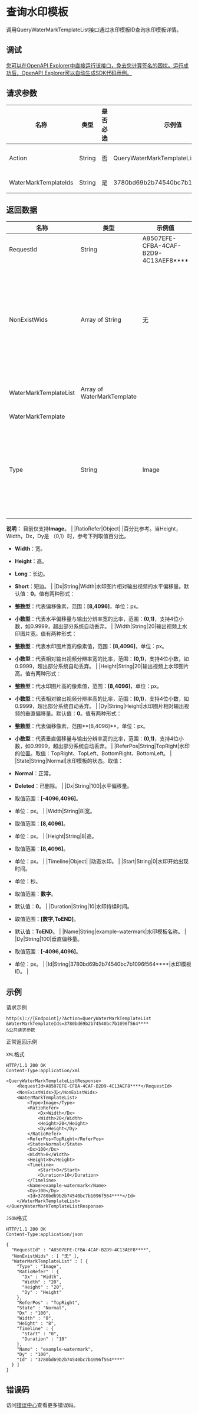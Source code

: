 # 查询水印模板

调用QueryWaterMarkTemplateList接口通过水印模板ID查询水印模板详情。

## 调试

[您可以在OpenAPI Explorer中直接运行该接口，免去您计算签名的困扰。运行成功后，OpenAPI Explorer可以自动生成SDK代码示例。](https://api.aliyun.com/#product=Mts&api=QueryWaterMarkTemplateList&type=RPC&version=2014-06-18)

## 请求参数

|名称|类型|是否必选|示例值|描述|
|--|--|----|---|--|
|Action|String|否|QueryWaterMarkTemplateList|操作接口名，系统规定参数，取值： **QueryWaterMarkTemplateList**。 |
|WaterMarkTemplateIds|String|是|3780bd69b2b74540bc7b1096f564\*\*\*\*|水印模板ID列表。最多一次查10个，英文逗号（,）分隔。 |

## 返回数据

|名称|类型|示例值|描述|
|--|--|---|--|
|RequestId|String|A8507EFE-CFBA-4CAF-B2D9-4C13AEF8\*\*\*\*|请求ID。 |
|NonExistWids|Array of String|无|不存在的水印模板列表，无数据时该结构不返回。 |
|WaterMarkTemplateList|Array of WaterMarkTemplate| |水印模板列表。 |
|WaterMarkTemplate| | | |
|Type|String|Image|水印类型。取值：Image（图片）、Text（文本）。

 **说明：** 目前仅支持**Image**。 |
|RatioRefer|Object| |百分比参考。当Height，Width，Dx，Dy是 （0,1）时，参考下列取值百分比。

 -   **Width**：宽。
-   **Height**：高。
-   **Long**：长边。
-   **Short**：短边。 |
|Dx|String|Width|水印图片相对输出视频的水平偏移量。默认值：**0**。值有两种形式：

 -   **整数型**：代表偏移像素，范围：**\[8,4096\]**，单位：px。
-   **小数型**：代表水平偏移量与输出分辨率宽的比率，范围：**\(0,1\)**，支持4位小数，如0.9999，超出部分系统自动丢弃。 |
|Width|String|20|输出视频上水印图片宽。值有两种形式：

 -   **整数型**：代表水印图片宽的像素值，范围：**\[8,4096\]**，单位：px。
-   **小数型**：代表相对输出视频分辨率宽的比率，范围：**\(0,1\)**，支持4位小数，如0.9999，超出部分系统自动丢弃。 |
|Height|String|20|输出视频上水印图片高。值有两种形式：

 -   **整数型**：代水印图片高的像素值，范围：**\[8,4096\]**，单位：px。
-   **小数型**：代表相对输出视频分辨率高的比率，范围：**\(0,1\)**，支持4位小数，如0.9999，超出部分系统自动丢弃。 |
|Dy|String|Height|水印图片相对输出视频的垂直偏移量。默认值：**0**。值有两种形式：

 -   **整数型**：代表偏移像素，范围**\[8,4096\]**，单位：px。
-   **小数型**：代表垂直偏移量与输出分辨率高的比率，范围：**\(0,1\)**，支持4位小数，如0.9999，超出部分系统自动丢弃。 |
|ReferPos|String|TopRight|水印的位置。取值：TopRight、TopLeft、BottomRight、BottomLeft。 |
|State|String|Normal|水印模板的状态。取值：

 -   **Normal**：正常。
-   **Deleted**：已删除。 |
|Dx|String|100|水平偏移量。

 -   取值范围：**\[-4096,4096\]**。
-   单位：px。 |
|Width|String|8|宽。

 -   取值范围：**\[8,4096\]**。
-   单位：px。 |
|Height|String|8|高。

 -   取值范围：**\[8,4096\]**。
-   单位：px。 |
|Timeline|Object| |动态水印。 |
|Start|String|0|水印开始出现时间。

 -   单位：秒。
-   取值范围：**数字**。
-   默认值：**0**。 |
|Duration|String|10|水印持续时间。

 -   取值范围：**\[数字,ToEND\]**。
-   默认值：**ToEND**。 |
|Name|String|example-watermark|水印模板名称。 |
|Dy|String|100|垂直偏移量。

 -   取值范围：**\[-4096,4096\]**。
-   单位：px。 |
|Id|String|3780bd69b2b74540bc7b1096f564\*\*\*\*|水印模板ID。 |

## 示例

请求示例

```
http(s)://[Endpoint]/?Action=QueryWaterMarkTemplateList
&WaterMarkTemplateIds=3780bd69b2b74540bc7b1096f564****
&公共请求参数
```

正常返回示例

`XML`格式

```
HTTP/1.1 200 OK
Content-Type:application/xml

<QueryWaterMarkTemplateListResponse>
    <RequestId>A8507EFE-CFBA-4CAF-B2D9-4C13AEF8****</RequestId>
    <NonExistWids>无</NonExistWids>
    <WaterMarkTemplateList>
        <Type>Image</Type>
        <RatioRefer>
            <Dx>Width</Dx>
            <Width>20</Width>
            <Height>20</Height>
            <Dy>Height</Dy>
        </RatioRefer>
        <ReferPos>TopRight</ReferPos>
        <State>Normal</State>
        <Dx>100</Dx>
        <Width>8</Width>
        <Height>8</Height>
        <Timeline>
            <Start>0</Start>
            <Duration>10</Duration>
        </Timeline>
        <Name>example-watermark</Name>
        <Dy>100</Dy>
        <Id>3780bd69b2b74540bc7b1096f564****</Id>
    </WaterMarkTemplateList>
</QueryWaterMarkTemplateListResponse>
```

`JSON`格式

```
HTTP/1.1 200 OK
Content-Type:application/json

{
  "RequestId" : "A8507EFE-CFBA-4CAF-B2D9-4C13AEF8****",
  "NonExistWids" : [ "无" ],
  "WaterMarkTemplateList" : [ {
    "Type" : "Image",
    "RatioRefer" : {
      "Dx" : "Width",
      "Width" : "20",
      "Height" : "20",
      "Dy" : "Height"
    },
    "ReferPos" : "TopRight",
    "State" : "Normal",
    "Dx" : "100",
    "Width" : "8",
    "Height" : "8",
    "Timeline" : {
      "Start" : "0",
      "Duration" : "10"
    },
    "Name" : "example-watermark",
    "Dy" : "100",
    "Id" : "3780bd69b2b74540bc7b1096f564****"
  } ]
}
```

## 错误码

访问[错误中心](https://error-center.aliyun.com/status/product/Mts)查看更多错误码。

